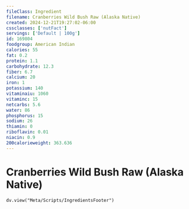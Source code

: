 ```yaml
---
fileClass: Ingredient
filename: Cranberries Wild Bush Raw (Alaska Native)
created: 2024-12-21T19:27:02-06:00
cssclasses: ['nutFact']
servings: ['Default | 100g']
id: 169804
foodgroup: American Indian
calories: 55
fat: 0.2
protein: 1.1
carbohydrate: 12.3
fiber: 6.7
calcium: 20
iron: 1
potassium: 140
vitaminaiu: 1060
vitaminc: 15
netcarbs: 5.6
water: 86
phosphorus: 15
sodium: 26
thiamin: 0
riboflavin: 0.01
niacin: 0.9
200calorieweight: 363.636
---
```


# Cranberries Wild Bush Raw (Alaska Native)

```dataviewjs
dv.view("Meta/Scripts/IngredientsFooter")
```